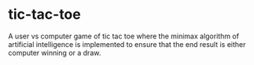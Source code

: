 # tic-tac-toe
A user vs computer game of tic tac toe where the minimax algorithm of artificial intelligence is implemented to ensure that the end result is either computer winning or a draw.  

